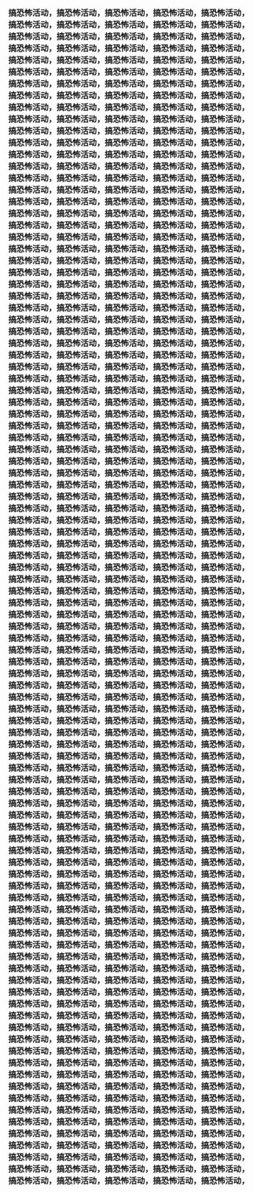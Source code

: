 <h3>
<br>搞恐怖活动，搞恐怖活动，搞恐怖活动，搞恐怖活动，搞恐怖活动，
<br>搞恐怖活动，搞恐怖活动，搞恐怖活动，搞恐怖活动，搞恐怖活动，
<br>搞恐怖活动，搞恐怖活动，搞恐怖活动，搞恐怖活动，搞恐怖活动，
<br>搞恐怖活动，搞恐怖活动，搞恐怖活动，搞恐怖活动，搞恐怖活动，
<br>搞恐怖活动，搞恐怖活动，搞恐怖活动，搞恐怖活动，搞恐怖活动，
<br>搞恐怖活动，搞恐怖活动，搞恐怖活动，搞恐怖活动，搞恐怖活动，
<br>搞恐怖活动，搞恐怖活动，搞恐怖活动，搞恐怖活动，搞恐怖活动，
<br>搞恐怖活动，搞恐怖活动，搞恐怖活动，搞恐怖活动，搞恐怖活动，
<br>搞恐怖活动，搞恐怖活动，搞恐怖活动，搞恐怖活动，搞恐怖活动，
<br>搞恐怖活动，搞恐怖活动，搞恐怖活动，搞恐怖活动，搞恐怖活动，
<br>搞恐怖活动，搞恐怖活动，搞恐怖活动，搞恐怖活动，搞恐怖活动，
<br>搞恐怖活动，搞恐怖活动，搞恐怖活动，搞恐怖活动，搞恐怖活动，
<br>搞恐怖活动，搞恐怖活动，搞恐怖活动，搞恐怖活动，搞恐怖活动，
<br>搞恐怖活动，搞恐怖活动，搞恐怖活动，搞恐怖活动，搞恐怖活动，
<br>搞恐怖活动，搞恐怖活动，搞恐怖活动，搞恐怖活动，搞恐怖活动，
<br>搞恐怖活动，搞恐怖活动，搞恐怖活动，搞恐怖活动，搞恐怖活动，
<br>搞恐怖活动，搞恐怖活动，搞恐怖活动，搞恐怖活动，搞恐怖活动，
<br>搞恐怖活动，搞恐怖活动，搞恐怖活动，搞恐怖活动，搞恐怖活动，
<br>搞恐怖活动，搞恐怖活动，搞恐怖活动，搞恐怖活动，搞恐怖活动，
<br>搞恐怖活动，搞恐怖活动，搞恐怖活动，搞恐怖活动，搞恐怖活动，
<br>搞恐怖活动，搞恐怖活动，搞恐怖活动，搞恐怖活动，搞恐怖活动，
<br>搞恐怖活动，搞恐怖活动，搞恐怖活动，搞恐怖活动，搞恐怖活动，
<br>搞恐怖活动，搞恐怖活动，搞恐怖活动，搞恐怖活动，搞恐怖活动，
<br>搞恐怖活动，搞恐怖活动，搞恐怖活动，搞恐怖活动，搞恐怖活动，
<br>搞恐怖活动，搞恐怖活动，搞恐怖活动，搞恐怖活动，搞恐怖活动，
<br>搞恐怖活动，搞恐怖活动，搞恐怖活动，搞恐怖活动，搞恐怖活动，
<br>搞恐怖活动，搞恐怖活动，搞恐怖活动，搞恐怖活动，搞恐怖活动，
<br>搞恐怖活动，搞恐怖活动，搞恐怖活动，搞恐怖活动，搞恐怖活动，
<br>搞恐怖活动，搞恐怖活动，搞恐怖活动，搞恐怖活动，搞恐怖活动，
<br>搞恐怖活动，搞恐怖活动，搞恐怖活动，搞恐怖活动，搞恐怖活动，
<br>搞恐怖活动，搞恐怖活动，搞恐怖活动，搞恐怖活动，搞恐怖活动，
<br>搞恐怖活动，搞恐怖活动，搞恐怖活动，搞恐怖活动，搞恐怖活动，
<br>搞恐怖活动，搞恐怖活动，搞恐怖活动，搞恐怖活动，搞恐怖活动，
<br>搞恐怖活动，搞恐怖活动，搞恐怖活动，搞恐怖活动，搞恐怖活动，
<br>搞恐怖活动，搞恐怖活动，搞恐怖活动，搞恐怖活动，搞恐怖活动，
<br>搞恐怖活动，搞恐怖活动，搞恐怖活动，搞恐怖活动，搞恐怖活动，
<br>搞恐怖活动，搞恐怖活动，搞恐怖活动，搞恐怖活动，搞恐怖活动，
<br>搞恐怖活动，搞恐怖活动，搞恐怖活动，搞恐怖活动，搞恐怖活动，
<br>搞恐怖活动，搞恐怖活动，搞恐怖活动，搞恐怖活动，搞恐怖活动，
<br>搞恐怖活动，搞恐怖活动，搞恐怖活动，搞恐怖活动，搞恐怖活动，
<br>搞恐怖活动，搞恐怖活动，搞恐怖活动，搞恐怖活动，搞恐怖活动，
<br>搞恐怖活动，搞恐怖活动，搞恐怖活动，搞恐怖活动，搞恐怖活动，
<br>搞恐怖活动，搞恐怖活动，搞恐怖活动，搞恐怖活动，搞恐怖活动，
<br>搞恐怖活动，搞恐怖活动，搞恐怖活动，搞恐怖活动，搞恐怖活动，
<br>搞恐怖活动，搞恐怖活动，搞恐怖活动，搞恐怖活动，搞恐怖活动，
<br>搞恐怖活动，搞恐怖活动，搞恐怖活动，搞恐怖活动，搞恐怖活动，
<br>搞恐怖活动，搞恐怖活动，搞恐怖活动，搞恐怖活动，搞恐怖活动，
<br>搞恐怖活动，搞恐怖活动，搞恐怖活动，搞恐怖活动，搞恐怖活动，
<br>搞恐怖活动，搞恐怖活动，搞恐怖活动，搞恐怖活动，搞恐怖活动，
<br>搞恐怖活动，搞恐怖活动，搞恐怖活动，搞恐怖活动，搞恐怖活动，
<br>搞恐怖活动，搞恐怖活动，搞恐怖活动，搞恐怖活动，搞恐怖活动，
<br>搞恐怖活动，搞恐怖活动，搞恐怖活动，搞恐怖活动，搞恐怖活动，
<br>搞恐怖活动，搞恐怖活动，搞恐怖活动，搞恐怖活动，搞恐怖活动，
<br>搞恐怖活动，搞恐怖活动，搞恐怖活动，搞恐怖活动，搞恐怖活动，
<br>搞恐怖活动，搞恐怖活动，搞恐怖活动，搞恐怖活动，搞恐怖活动，
<br>搞恐怖活动，搞恐怖活动，搞恐怖活动，搞恐怖活动，搞恐怖活动，
<br>搞恐怖活动，搞恐怖活动，搞恐怖活动，搞恐怖活动，搞恐怖活动，
<br>搞恐怖活动，搞恐怖活动，搞恐怖活动，搞恐怖活动，搞恐怖活动，
<br>搞恐怖活动，搞恐怖活动，搞恐怖活动，搞恐怖活动，搞恐怖活动，
<br>搞恐怖活动，搞恐怖活动，搞恐怖活动，搞恐怖活动，搞恐怖活动，
<br>搞恐怖活动，搞恐怖活动，搞恐怖活动，搞恐怖活动，搞恐怖活动，
<br>搞恐怖活动，搞恐怖活动，搞恐怖活动，搞恐怖活动，搞恐怖活动，
<br>搞恐怖活动，搞恐怖活动，搞恐怖活动，搞恐怖活动，搞恐怖活动，
<br>搞恐怖活动，搞恐怖活动，搞恐怖活动，搞恐怖活动，搞恐怖活动，
<br>搞恐怖活动，搞恐怖活动，搞恐怖活动，搞恐怖活动，搞恐怖活动，
<br>搞恐怖活动，搞恐怖活动，搞恐怖活动，搞恐怖活动，搞恐怖活动，
<br>搞恐怖活动，搞恐怖活动，搞恐怖活动，搞恐怖活动，搞恐怖活动，
<br>搞恐怖活动，搞恐怖活动，搞恐怖活动，搞恐怖活动，搞恐怖活动，
<br>搞恐怖活动，搞恐怖活动，搞恐怖活动，搞恐怖活动，搞恐怖活动，
<br>搞恐怖活动，搞恐怖活动，搞恐怖活动，搞恐怖活动，搞恐怖活动，
<br>搞恐怖活动，搞恐怖活动，搞恐怖活动，搞恐怖活动，搞恐怖活动，
<br>搞恐怖活动，搞恐怖活动，搞恐怖活动，搞恐怖活动，搞恐怖活动，
<br>搞恐怖活动，搞恐怖活动，搞恐怖活动，搞恐怖活动，搞恐怖活动，
<br>搞恐怖活动，搞恐怖活动，搞恐怖活动，搞恐怖活动，搞恐怖活动，
<br>搞恐怖活动，搞恐怖活动，搞恐怖活动，搞恐怖活动，搞恐怖活动，
<br>搞恐怖活动，搞恐怖活动，搞恐怖活动，搞恐怖活动，搞恐怖活动，
<br>搞恐怖活动，搞恐怖活动，搞恐怖活动，搞恐怖活动，搞恐怖活动，
<br>搞恐怖活动，搞恐怖活动，搞恐怖活动，搞恐怖活动，搞恐怖活动，
<br>搞恐怖活动，搞恐怖活动，搞恐怖活动，搞恐怖活动，搞恐怖活动，
<br>搞恐怖活动，搞恐怖活动，搞恐怖活动，搞恐怖活动，搞恐怖活动，
<br>搞恐怖活动，搞恐怖活动，搞恐怖活动，搞恐怖活动，搞恐怖活动，
<br>搞恐怖活动，搞恐怖活动，搞恐怖活动，搞恐怖活动，搞恐怖活动，
<br>搞恐怖活动，搞恐怖活动，搞恐怖活动，搞恐怖活动，搞恐怖活动，
<br>搞恐怖活动，搞恐怖活动，搞恐怖活动，搞恐怖活动，搞恐怖活动，
<br>搞恐怖活动，搞恐怖活动，搞恐怖活动，搞恐怖活动，搞恐怖活动，
<br>搞恐怖活动，搞恐怖活动，搞恐怖活动，搞恐怖活动，搞恐怖活动，
<br>搞恐怖活动，搞恐怖活动，搞恐怖活动，搞恐怖活动，搞恐怖活动，
<br>搞恐怖活动，搞恐怖活动，搞恐怖活动，搞恐怖活动，搞恐怖活动，
<br>搞恐怖活动，搞恐怖活动，搞恐怖活动，搞恐怖活动，搞恐怖活动，
<br>搞恐怖活动，搞恐怖活动，搞恐怖活动，搞恐怖活动，搞恐怖活动，
<br>搞恐怖活动，搞恐怖活动，搞恐怖活动，搞恐怖活动，搞恐怖活动，
<br>搞恐怖活动，搞恐怖活动，搞恐怖活动，搞恐怖活动，搞恐怖活动，
<br>搞恐怖活动，搞恐怖活动，搞恐怖活动，搞恐怖活动，搞恐怖活动，
<br>搞恐怖活动，搞恐怖活动，搞恐怖活动，搞恐怖活动，搞恐怖活动，
<br>搞恐怖活动，搞恐怖活动，搞恐怖活动，搞恐怖活动，搞恐怖活动，
<br>搞恐怖活动，搞恐怖活动，搞恐怖活动，搞恐怖活动，搞恐怖活动，
<br>搞恐怖活动，搞恐怖活动，搞恐怖活动，搞恐怖活动，搞恐怖活动，
<br>搞恐怖活动，搞恐怖活动，搞恐怖活动，搞恐怖活动，搞恐怖活动，
<br>搞恐怖活动，搞恐怖活动，搞恐怖活动，搞恐怖活动，搞恐怖活动，
<br>搞恐怖活动，搞恐怖活动，搞恐怖活动，搞恐怖活动，搞恐怖活动，
</h3>
